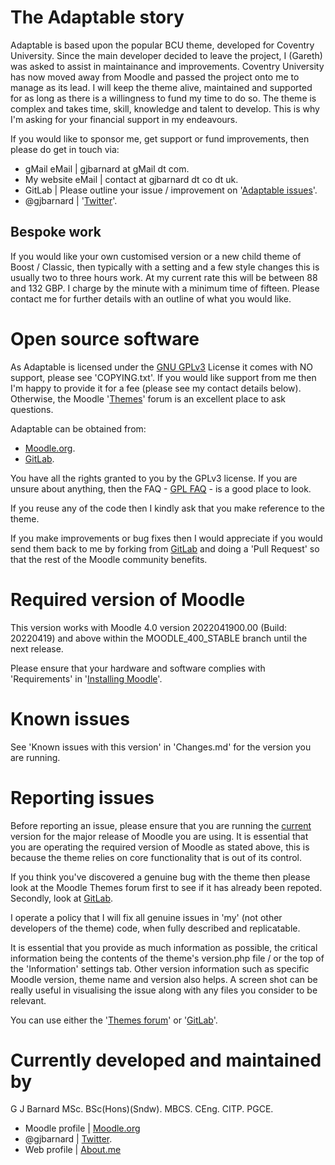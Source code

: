 The Adaptable story
===================
Adaptable is based upon the popular BCU theme, developed for Coventry University.  Since the main developer decided to leave the
project, I (Gareth) was asked to assist in maintainance and improvements.  Coventry University has now moved away from Moodle and
passed the project onto me to manage as its lead.  I will keep the theme alive, maintained and supported for as long as there is a
willingness to fund my time to do so.  The theme is complex and takes time, skill, knowledge and talent to develop.  This is why
I'm asking for your financial support in my endeavours.

If you would like to sponsor me, get support or fund improvements, then please do get in touch via:

- gMail eMail | gjbarnard at gMail dt com.
- My website eMail | contact at gjbarnard dt co dt uk.
- GitLab | Please outline your issue / improvement on '[Adaptable issues](https://gitlab.com/jezhops/moodle-theme_adaptable/-/issues)'.
- @gjbarnard | '[Twitter](https://twitter.com/gjbarnard)'.

Bespoke work
------------

If you would like your own customised version or a new child theme of Boost / Classic, then typically with a setting and a few style
changes this is usually two to three hours work.  At my current rate this will be between 88 and 132 GBP.  I charge by the minute with
a minimum time of fifteen.  Please contact me for further details with an outline of what you would like.

Open source software
====================
As Adaptable is licensed under the [GNU GPLv3](https://www.gnu.org/licenses/gpl-3.0.en.html) License it comes with NO support,
please see 'COPYING.txt'. If you would like support from me then I'm happy to provide it for a fee (please see my contact details
below).  Otherwise, the Moodle '[Themes](https://moodle.org/mod/forum/view.php?id=46)' forum is an excellent place to ask questions.

Adaptable can be obtained from:

* [Moodle.org](https://moodle.org/plugins/theme_adaptable).
* [GitLab](https://gitlab.com/jezhops/moodle-theme_adaptable/-/releases).

You have all the rights granted to you by the GPLv3 license.  If you are unsure about anything, then the
FAQ - [GPL FAQ](https://www.gnu.org/licenses/gpl-faq.html) - is a good place to look.

If you reuse any of the code then I kindly ask that you make reference to the theme.

If you make improvements or bug fixes then I would appreciate if you would send them back to me by forking from
[GitLab](https://gitlab.com/jezhops/moodle-theme_adaptable) and doing a 'Pull Request' so that the rest of the Moodle community
benefits.

Required version of Moodle
==========================
This version works with Moodle 4.0 version 2022041900.00 (Build: 20220419) and above within the MOODLE_400_STABLE branch until the
next release.

Please ensure that your hardware and software complies with 'Requirements' in '[Installing Moodle](https://docs.moodle.org/400/en/Installing_Moodle)'.

Known issues
================
See 'Known issues with this version' in 'Changes.md' for the version you are running.

Reporting issues
================
Before reporting an issue, please ensure that you are running the [current](https://moodle.org/plugins/theme_adaptable) version for
the major release of Moodle you are using.  It is essential that you are operating the required version of Moodle as stated above,
this is because the theme relies on core functionality that is out of its control.

If you think you've discovered a genuine bug with the theme then please look at the Moodle Themes forum first to see if it
has already been repoted.  Secondly, look at [GitLab](https://gitlab.com/jezhops/moodle-theme_adaptable/-/issues).

I operate a policy that I will fix all genuine issues in 'my' (not other developers of the theme) code, when fully described and
replicatable.

It is essential that you provide as much information as possible, the critical information being the contents of the theme's
version.php file / or the top of the 'Information' settings tab.  Other version information such as specific Moodle version,
theme name and version also helps.  A screen shot can be really useful in visualising the issue along with any files you
consider to be relevant.

You can use either the '[Themes forum](https://moodle.org/mod/forum/view.php?id=46)' or '[GitLab](https://gitlab.com/jezhops/moodle-theme_adaptable/-/issues)'.

Currently developed and maintained by
=====================================
G J Barnard MSc. BSc(Hons)(Sndw). MBCS. CEng. CITP. PGCE.

- Moodle profile | [Moodle.org](http://moodle.org/user/profile.php?id=442195)
- @gjbarnard | [Twitter](https://twitter.com/gjbarnard).
- Web profile | [About.me](http://about.me/gjbarnard)
